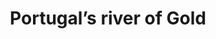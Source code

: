 ---
category: river
title: Portugal’s river of Gold
class: portugals-river-of-gold
cruiseline: Viking River Cruises – Viking Torgil
special-info: Save £1000pp on all dates + 2nt hotel stay in Lisbon, 8 guided tours & more
price: 1145
nights: 9
cruise-url: http://www.planetcruise.co.uk/viking-river-cruises/viking-torgil/21-march-2017/110264?referrersiteid=970
---
